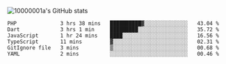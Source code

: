 ![10000001a's GitHub stats](https://github-readme-stats.vercel.app/api?username=10000001a&show_icons=true&theme=onedark&count_private=true)

<!-- [![Top Langs](https://github-readme-stats.vercel.app/api/top-langs/?username=10000001a&layout=compact&theme=onedark&langs_count=5)](https://github.com/anuraghazra/github-readme-stats) -->
<!--
**10000001a/10000001a** is a ✨ _special_ ✨ repository because its `README.md` (this file) appears on your GitHub profile.

Here are some ideas to get you started:

- 🔭 I’m currently working on ...
- 🌱 I’m currently learning ...
- 👯 I’m looking to collaborate on ...
- 🤔 I’m looking for help with ...
- 💬 Ask me about ...
- 📫 How to reach me: ...
- 😄 Pronouns: ...
- ⚡ Fun fact: ...
-->

<!--START_SECTION:waka-->

```text
PHP              3 hrs 38 mins   ██████████▓░░░░░░░░░░░░░░   43.04 %
Dart             3 hrs 1 min     █████████░░░░░░░░░░░░░░░░   35.72 %
JavaScript       1 hr 24 mins    ████░░░░░░░░░░░░░░░░░░░░░   16.56 %
TypeScript       11 mins         ▓░░░░░░░░░░░░░░░░░░░░░░░░   02.31 %
GitIgnore file   3 mins          ▒░░░░░░░░░░░░░░░░░░░░░░░░   00.68 %
YAML             2 mins          ░░░░░░░░░░░░░░░░░░░░░░░░░   00.46 %
```

<!--END_SECTION:waka-->
